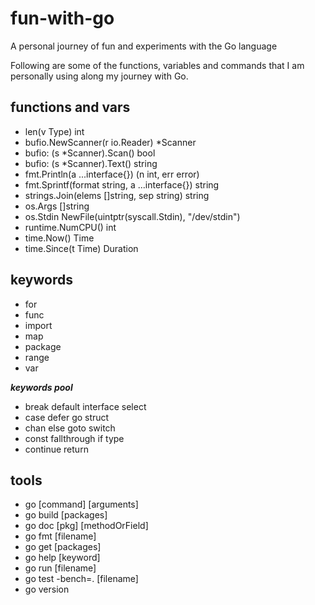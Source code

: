 # fun-with-go
A personal journey of fun and experiments with the Go language

Following are some of the functions, variables and commands that 
I am personally using along my journey with Go.

## functions and vars

- len(v Type) int
- bufio.NewScanner(r io.Reader) *Scanner
- bufio: (s *Scanner).Scan() bool
- bufio: (s *Scanner).Text() string
- fmt.Println(a ...interface{}) (n int, err error)
- fmt.Sprintf(format string, a ...interface{}) string
- strings.Join(elems []string, sep string) string
- os.Args []string
- os.Stdin NewFile(uintptr(syscall.Stdin), "/dev/stdin")
- runtime.NumCPU() int
- time.Now() Time
- time.Since(t Time) Duration

## keywords

- for
- func
- import
- map
- package
- range
- var

***keywords pool***

- break		default		interface	select
- case		defer		go		struct
- chan		else		goto		switch
- const		fallthrough	if		type
- continue	return       

## tools

- go [command] [arguments]
- go build [packages]
- go doc [pkg] [methodOrField]
- go fmt [filename]
- go get [packages]
- go help [keyword]
- go run [filename]
- go test -bench=. [filename]
- go version
